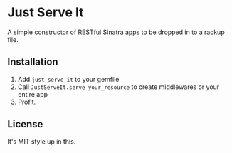 # Just Serve It

A simple constructor of RESTful Sinatra apps to be dropped in to a
rackup file.

## Installation

1. Add `just_serve_it` to your gemfile
2. Call `JustServeIt.serve your_resource` to create middlewares or your entire app
3. Profit.

## License

It's MIT style up in this.

